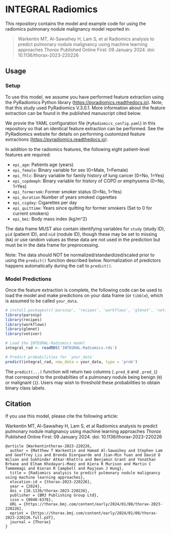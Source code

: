 # INTEGRAL Radiomics

This repository contains the model and example code for using the radiomics pulmonary nodule malignancy model reported in:

> Warkentin MT, Al-Sawaihey H, Lam S, et al Radiomics analysis to predict pulmonary nodule malignancy using machine learning approaches _Thorax_ Published Online First: 09 January 2024. doi: 10.1136/thorax-2023-220226

## Usage

### Setup

To use this model, we assume you have performed feature extraction using the PyRadiomics Python library (<https://pyradiomics.readthedocs.io>). Note, that this study used PyRadiomics V.3.0.1. More information about the feature extraction can be found in the published manuscript cited below.

We provie the YAML configuration file (`PyRadiomics_config.yaml`) in this repository so that an identical feature extraction can be performed. See the PyRadiomics website for details on performing customized feature extractions (<https://pyradiomics.readthedocs.io>).

In addition to the radiomics features, the following eight patient-level features are required:

- `epi_age`: Patients age (years)
- `epi_female`: Binary variable for sex (0=Male, 1=Female)
- `epi_fhlc`: Binary variable for family history of lung cancer (0=No, 1=Yes)
- `epi_copdemph`: Binary variable for history of COPD or emphysema (0=No, 1=Yes)
- `epi_formersmk`: Former smoker status (0=No, 1=Yes)
- `epi_duration` Number of years smoked cigarettes
- `epi_cigday`: Cigarettes per day
- `epi_quittime`: Years since quitting for former smokers (Set to 0 for current smokers)
- `epi_bmi`: Body mass index (kg/m^2)

The data frame MUST also contain identifying variables for `study` (study ID), `pid` (patient ID), and `nid` (nodule ID), though these may be set to missing (`NA`) or use random values as these data are not used in the prediction but must be in the data frame for preprocessing.

Note: The data should NOT be normalized/standardized/scaled prior to using the `predict()` function described below. Normalization of predictors happens automatically during the call to `predict()`.

### Model Predictions

Once the feature extraction is complete, the following code can be used to load the model and make predictions on your data frame (or `tibble`), which is assumed to be called `your_data`. 

```r
# install.packages(c('parsnip', 'recipes', 'workflows', 'glmnet', 'vetiver'))
library(parsnip)
library(recipes)
library(workflows)
library(glmnet)
library(vetiver)

# Load the INTEGRAL-Radiomics model
integral_rad <- readRDS('INTEGRAL-Radiomics.rds')

# Predict probabilities for `your_data`
predict(integral_rad, new_data = your_data, type = 'prob')
```

The `predict(...)` function will return two columns (`.pred_0` and `.pred_1`) that correspond to the probabilties of a pulmonary nodule being benign (`0`) or malignant (`1`). Users may wish to threshold these probabilities to obtain binary class labels.

## Citation

If you use this model, please cite the following article:

Warkentin MT, Al-Sawaihey H, Lam S, et al Radiomics analysis to predict pulmonary nodule malignancy using machine learning approaches _Thorax_ Published Online First: 09 January 2024. doi: 10.1136/thorax-2023-220226

```
@article {Warkentinthorax-2023-220226,
  author = {Matthew T Warkentin and Hamad Al-Sawaihey and Stephen Lam and Geoffrey Liu and Brenda Diergaarde and Jian-Min Yuan and David O Wilson and Sukhinder Atkar-Khattra and Benjamin Grant and Yonathan Brhane and Elham Khodayari-Moez and Kiera R Murison and Martin C Tammemagi and Kieran R Campbell and Rayjean J Hung},
  title = {Radiomics analysis to predict pulmonary nodule malignancy using machine learning approaches},
  elocation-id = {thorax-2023-220226},
  year = {2024},
  doi = {10.1136/thorax-2023-220226},
  publisher = {BMJ Publishing Group Ltd},
  issn = {0040-6376},
  URL = {https://thorax.bmj.com/content/early/2024/01/08/thorax-2023-220226},
  eprint = {https://thorax.bmj.com/content/early/2024/01/08/thorax-2023-220226.full.pdf},
  journal = {Thorax}
}
```
